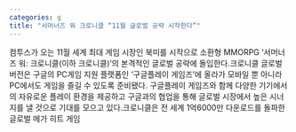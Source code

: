 ```yaml
---
categories: g
title: "서머너즈 워 크로니클 “11월 글로벌 공략 시작한다”"
---
```

컴투스가 오는 11월 세계 최대 게임 시장인 북미를 시작으로 소환형 MMORPG ‘서머너즈 워: 크로니클(이하 크로니클)’의 본격적인 글로벌 공략에 돌입한다.크로니클 글로벌 버전은 구글의 PC게임 지원 플랫폼인 ‘구글플레이 게임즈’에 올라가 모바일 뿐 아니라 PC에서도 게임을 즐길 수 있도록 준비됐다. 구글플레이 게임즈와 함께 다양한 기기에서의 자유로운 플레이 환경을 제공하고 구글과의 협업을 통해 글로벌 시장에서 높은 시너지를 낼 것으로 기대를 모으고 있다.크로니클은 전 세계 1억6000만 다운로드를 돌파한 글로벌 메가 히트 게임